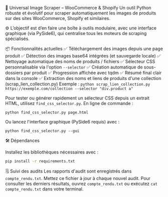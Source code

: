 🧼 Universal Image Scraper – WooCommerce & Shopify
Un outil Python robuste et évolutif pour scraper automatiquement les images de produits sur des sites WooCommerce, Shopify et similaires.

⚙️ L’objectif est d’en faire une boîte à outils modulaire, avec une interface graphique (via PySide6), qui centralise tous les moteurs de scraping spécialisés.

📦 Fonctionnalités actuelles
✅ Téléchargement des images depuis une page produit
✅ Détection des images base64 intégrées (et sauvegarde locale)
✅ Nettoyage automatique des noms de produits / fichiers
✅ Sélecteur CSS personnalisable via l'option `--selector`
✅ Création automatique de sous-dossiers par produit
✅ Progression affichée avec tqdm
✅ Résumé final clair dans la console
✅ Extraction des noms et liens de produits d'une collection (scrap_lien_collection.py)
Exemple : `python scrap_lien_collection.py https://exemple.com/collection --selector "div.product a"`

Pour tester ou générer rapidement un sélecteur CSS depuis un extrait HTML,
utilisez `find_css_selector.py`. En ligne de commande :

```
python find_css_selector.py page.html
```

Ou lancez l'interface graphique (PySide6 requis) avec :

```
python find_css_selector.py --gui
```


🛠️ Dépendances

Installez les bibliothèques nécessaires avec :

```bash
pip install -r requirements.txt
```

🗒️ Suivi des audits
Les rapports d'audit sont enregistrés dans `compte_rendu.txt`. Mettez ce fichier à jour à chaque nouvel audit. Pour consulter les derniers résultats, ouvrez `compte_rendu.txt` ou exécutez `cat compte_rendu.txt` dans votre terminal.
